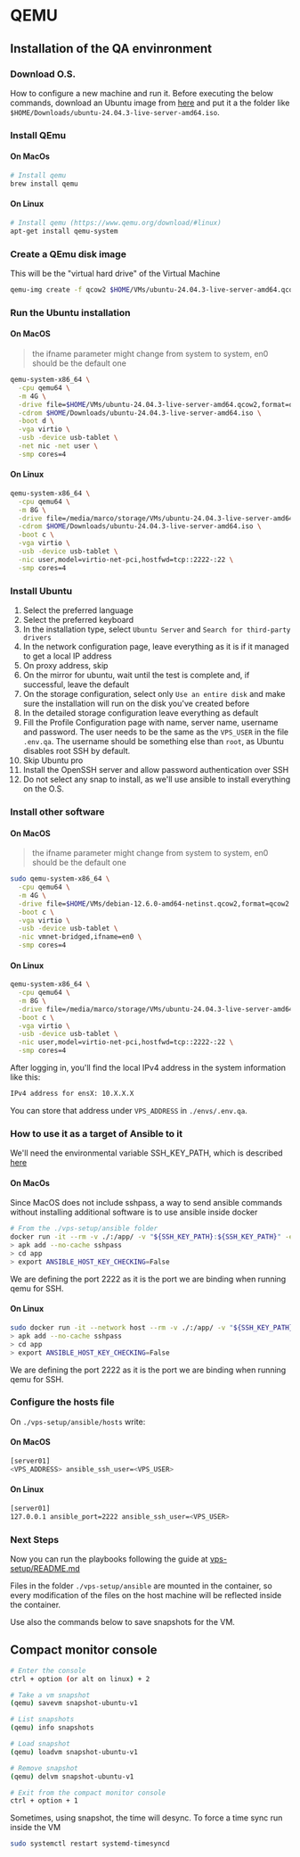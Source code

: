 # QEMU

## Installation of the QA envinronment

### Download O.S.

How to configure a new machine and run it. Before executing the below commands, download an Ubuntu image from [here](https://ubuntu.com/download/server) and put it a the folder like `$HOME/Downloads/ubuntu-24.04.3-live-server-amd64.iso`.

### Install QEmu

#### On MacOs

```bash
# Install qemu
brew install qemu
```

#### On Linux

```bash
# Install qemu (https://www.qemu.org/download/#linux)
apt-get install qemu-system
```

### Create a QEmu disk image

This will be the "virtual hard drive" of the Virtual Machine

```bash
qemu-img create -f qcow2 $HOME/VMs/ubuntu-24.04.3-live-server-amd64.qcow2 10G
```

### Run the Ubuntu installation

#### On MacOS

> the ifname parameter might change from system to system, en0 should be the default one

```bash
qemu-system-x86_64 \
  -cpu qemu64 \
  -m 4G \
  -drive file=$HOME/VMs/ubuntu-24.04.3-live-server-amd64.qcow2,format=qcow2 \
  -cdrom $HOME/Downloads/ubuntu-24.04.3-live-server-amd64.iso \
  -boot d \
  -vga virtio \
  -usb -device usb-tablet \
  -net nic -net user \
  -smp cores=4
```

#### On Linux

```bash
qemu-system-x86_64 \
  -cpu qemu64 \
  -m 8G \
  -drive file=/media/marco/storage/VMs/ubuntu-24.04.3-live-server-amd64.qcow2,format=qcow2 \
  -cdrom $HOME/Downloads/ubuntu-24.04.3-live-server-amd64.iso \
  -boot c \
  -vga virtio \
  -usb -device usb-tablet \
  -nic user,model=virtio-net-pci,hostfwd=tcp::2222-:22 \
  -smp cores=4
```

### Install Ubuntu

1. Select the preferred language
2. Select the preferred keyboard
3. In the installation type, select `Ubuntu Server` and `Search for third-party drivers`
4. In the network configuration page, leave everything as it is if it managed to get a local IP address
5. On proxy address, skip
6. On the mirror for ubuntu, wait until the test is complete and, if successful, leave the default
7. On the storage configuration, select only `Use an entire disk` and make sure the installation will run on the disk you've created before
8. In the detailed storage configuration leave everything as default
9. Fill the Profile Configuration page with name, server name, username and password. The user needs to be the same as the `VPS_USER` in the file `.env.qa`. The username should be something else than `root`, as Ubuntu disables root SSH by default.
10. Skip Ubuntu pro
11. Install the OpenSSH server and allow password authentication over SSH
12. Do not select any snap to install, as we'll use ansible to install everything on the O.S.

### Install other software

#### On MacOS

> the ifname parameter might change from system to system, en0 should be the default one

```bash
sudo qemu-system-x86_64 \
  -cpu qemu64 \
  -m 4G \
  -drive file=$HOME/VMs/debian-12.6.0-amd64-netinst.qcow2,format=qcow2 \
  -boot c \
  -vga virtio \
  -usb -device usb-tablet \
  -nic vmnet-bridged,ifname=en0 \
  -smp cores=4
```

#### On Linux

```bash
qemu-system-x86_64 \
  -cpu qemu64 \
  -m 8G \
  -drive file=/media/marco/storage/VMs/ubuntu-24.04.3-live-server-amd64.qcow2,format=qcow2 \
  -boot c \
  -vga virtio \
  -usb -device usb-tablet \
  -nic user,model=virtio-net-pci,hostfwd=tcp::2222-:22 \
  -smp cores=4
```

After logging in, you'll find the local IPv4 address in the system information like this:

```bash
IPv4 address for ensX: 10.X.X.X
```

You can store that address under `VPS_ADDRESS` in `./envs/.env.qa`.

### How to use it as a target of Ansible to it

We'll need the environmental variable SSH_KEY_PATH, which is described [here](../vps-setup/README.md)

#### On MacOs

Since MacOS does not include sshpass, a way to send ansible commands without installing additional software is to use ansible inside docker

```bash
# From the ./vps-setup/ansible folder
docker run -it --rm -v ./:/app/ -v "${SSH_KEY_PATH}:${SSH_KEY_PATH}" -e SSH_KEY_PATH=${SSH_KEY_PATH} alpine/ansible:2.18.6 sh
> apk add --no-cache sshpass
> cd app
> export ANSIBLE_HOST_KEY_CHECKING=False
```

We are defining the port 2222 as it is the port we are binding when running qemu for SSH.

#### On Linux

```bash
sudo docker run -it --network host --rm -v ./:/app/ -v "${SSH_KEY_PATH}:${SSH_KEY_PATH}" -e SSH_KEY_PATH=${SSH_KEY_PATH} alpine/ansible:2.18.6 sh
> apk add --no-cache sshpass
> cd app
> export ANSIBLE_HOST_KEY_CHECKING=False
```

We are defining the port 2222 as it is the port we are binding when running qemu for SSH.

### Configure the hosts file

On `./vps-setup/ansible/hosts` write:

#### On MacOS

```bash
[server01]
<VPS_ADDRESS> ansible_ssh_user=<VPS_USER>
```

#### On Linux

```bash
[server01]
127.0.0.1 ansible_port=2222 ansible_ssh_user=<VPS_USER>
```

### Next Steps

Now you can run the playbooks following the guide at [vps-setup/README.md](../vps-setup/README.md)

Files in the folder `./vps-setup/ansible` are mounted in the container, so every modification of the files on the host machine will be reflected inside the container.

Use also the commands below to save snapshots for the VM.

## Compact monitor console

```bash
# Enter the console
ctrl + option (or alt on linux) + 2

# Take a vm snapshot
(qemu) savevm snapshot-ubuntu-v1

# List snapshots
(qemu) info snapshots

# Load snapshot
(qemu) loadvm snapshot-ubuntu-v1

# Remove snapshot
(qemu) delvm snapshot-ubuntu-v1

# Exit from the compact monitor console
ctrl + option + 1
```

Sometimes, using snapshot, the time will desync. To force a time sync run inside the VM

```bash
sudo systemctl restart systemd-timesyncd
```

